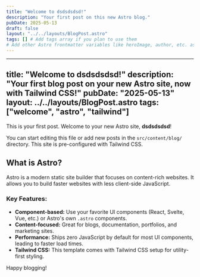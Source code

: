 ```yaml
---
title: "Welcome to dsdsdsdsd!"
description: "Your first post on this new Astro blog."
pubDate: 2025-05-13
draft: false
layout: "../../layouts/BlogPost.astro"
tags: [] # Add tags array if you plan to use them
# Add other Astro frontmatter variables like heroImage, author, etc. as needed
---
```


---
title: "Welcome to dsdsdsdsd!"
description: "Your first blog post on your new Astro site, now with Tailwind CSS!"
pubDate: "2025-05-13"
layout: ../../layouts/BlogPost.astro 
tags: ["welcome", "astro", "tailwind"]
---

This is your first post. Welcome to your new Astro site, **dsdsdsdsd**!

You can start editing this file or add new posts in the `src/content/blog/` directory. This site is pre-configured with Tailwind CSS.

## What is Astro?

Astro is a modern static site builder that focuses on content-rich websites. It allows you to build faster websites with less client-side JavaScript.

### Key Features:

*   **Component-based:** Use your favorite UI components (React, Svelte, Vue, etc.) or Astro's own `.astro` components.
*   **Content-focused:** Great for blogs, documentation, portfolios, and marketing sites.
*   **Performance:** Ships zero JavaScript by default for most UI components, leading to faster load times.
*   **Tailwind CSS:** This template comes with Tailwind CSS setup for utility-first styling.

Happy blogging!
